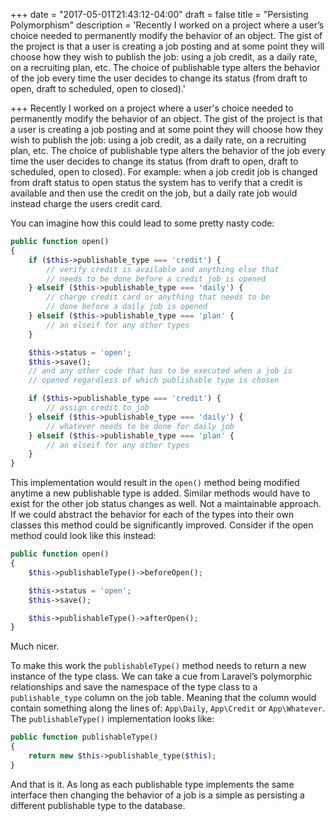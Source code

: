 +++
date = "2017-05-01T21:43:12-04:00"
draft = false
title = "Persisting Polymorphism"
description = 'Recently I worked on a project where a user’s choice needed to permanently modify the behavior of an object. The gist of the project is that a user is creating a job posting and at some point they will choose how they wish to publish the job: using a job credit, as a daily rate, on a recruiting plan, etc. The choice of publishable type alters the behavior of the job every time the user decides to change its status (from draft to open, draft to scheduled, open to closed).'

+++
Recently I worked on a project where a user's choice needed to permanently modify the behavior of an object. The gist of the project is that a user is creating a job posting and at some point they will choose how they wish to publish the job: using a job credit, as a daily rate, on a recruiting plan, etc. The choice of publishable type alters the behavior of the job every time the user decides to change its status (from draft to open, draft to scheduled, open to closed). For example: when a job credit job is changed from draft status to open status the system has to verify that a credit is available and then use the credit on the job, but a daily rate job would instead charge the users credit card.

You can imagine how this could lead to some pretty nasty code:

```php
public function open()
{
    if ($this->publishable_type === 'credit') {
        // verify credit is available and anything else that 			
        // needs to be done before a credit job is opened
    } elseif ($this->publishable_type === 'daily') {
        // charge credit card or anything that needs to be
        // done before a daily job is opened
    } elseif ($this->publishable_type === 'plan' {
        // an elseif for any other types
    }

	$this->status = 'open';
    $this->save();
    // and any other code that has to be executed when a job is 
    // opened regardless of which publishable type is chosen

	if ($this->publishable_type === 'credit') {
		// assign credit to job
	} elseif ($this->publishable_type === 'daily') {
		// whatever needs to be done for daily job
	} elseif ($this->publishable_type === 'plan' {
		// an elseif for any other types
	}
}
```

This implementation would result in the `open()` method being modified anytime a new publishable type is added. Similar methods would have to exist for the other job status changes as well. Not a maintainable approach. If we could abstract the behavior for each of the types into their own classes this method could be significantly improved. Consider if the open method could look like this instead:

```php
public function open()
{
	$this->publishableType()->beforeOpen();

	$this->status = 'open';
    $this->save();

	$this->publishableType()->afterOpen();
}
```

Much nicer. 

To make this work the `publishableType()` method needs to return a new instance of the type class.  We can take a cue from Laravel’s polymorphic relationships and save the namespace of the type class to a `publishable_type` column on the job table. Meaning that the column would contain something along the lines of: `App\Daily`, `App\Credit` or `App\Whatever`.  The `publishableType()` implementation looks like:

```php
public function publishableType()
{
	return new $this->publishable_type($this);
}
```

And that is it. As long as each publishable type implements the same interface then changing the behavior of a job is a simple as persisting a different publishable type to the database.